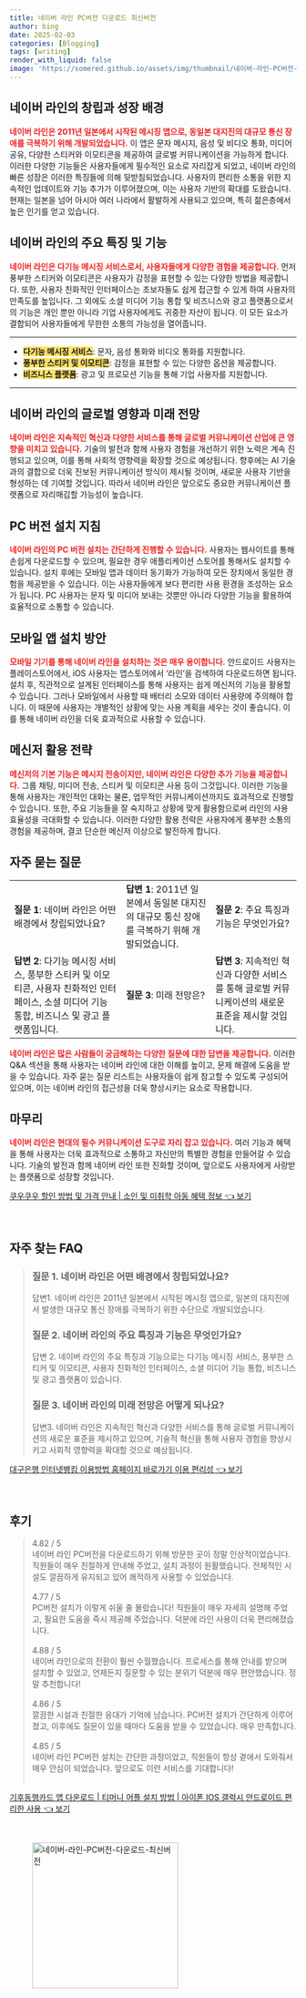```yaml
---
title: 네이버 라인 PC버전 다운로드 최신버전
author: bing
date: 2025-02-03
categories: [Blogging]
tags: [writing]
render_with_liquid: false
image: 'https://somered.github.io/assets/img/thumbnail/네이버-라인-PC버전-다운로드-최신버전.webp'
---
```



<h2 id='네이버 라인의 창립과 성장 배경'>네이버 라인의 창립과 성장 배경</h2>

<p><b><span style="color: #ee2323;">네이버 라인은 2011년 일본에서 시작된 메시징 앱으로, 동일본 대지진의 대규모 통신 장애를 극복하기 위해 개발되었습니다.</span></b> 이 앱은 문자 메시지, 음성 및 비디오 통화, 미디어 공유, 다양한 스티커와 이모티콘을 제공하여 글로벌 커뮤니케이션을 가능하게 합니다. 이러한 다양한 기능들은 사용자들에게 필수적인 요소로 자리잡게 되었고, 네이버 라인의 빠른 성장은 이러한 특징들에 의해 뒷받침되었습니다. 사용자의 편리한 소통을 위한 지속적인 업데이트와 기능 추가가 이루어졌으며, 이는 사용자 기반의 확대를 도왔습니다. 현재는 일본을 넘어 아시아 여러 나라에서 활발하게 사용되고 있으며, 특히 젊은층에서 높은 인기를 얻고 있습니다.</p>

<h2 id='네이버 라인의 주요 특징 및 기능'>네이버 라인의 주요 특징 및 기능</h2>

<p><b><span style="color: #ee2323;">네이버 라인은 다기능 메시징 서비스로서, 사용자들에게 다양한 경험을 제공합니다.</span></b> 먼저 풍부한 스티커와 이모티콘은 사용자가 감정을 표현할 수 있는 다양한 방법을 제공합니다. 또한, 사용자 친화적인 인터페이스는 초보자들도 쉽게 접근할 수 있게 하여 사용자의 만족도를 높입니다. 그 외에도 소셜 미디어 기능 통합 및 비즈니스와 광고 플랫폼으로서의 기능은 개인 뿐만 아니라 기업 사용자에게도 귀중한 자산이 됩니다. 이 모든 요소가 결합되어 사용자들에게 무한한 소통의 가능성을 열어줍니다.</p>

<hr />

<ul>
    <li><b><span style="background-color: #ffe066;">다기능 메시징 서비스</span></b>: 문자, 음성 통화와 비디오 통화를 지원합니다.</li>
    <li><b><span style="background-color: #ffe066;">풍부한 스티커 및 이모티콘</span></b>: 감정을 표현할 수 있는 다양한 옵션을 제공합니다.</li>
    <li><b><span style="background-color: #ffe066;">비즈니스 플랫폼</span></b>: 광고 및 프로모션 기능을 통해 기업 사용자를 지원합니다.</li>
</ul>

<hr />

<h2 id='네이버 라인의 글로벌 영향과 미래 전망'>네이버 라인의 글로벌 영향과 미래 전망</h2>

<p><b><span style="color: #ee2323;">네이버 라인은 지속적인 혁신과 다양한 서비스를 통해 글로벌 커뮤니케이션 산업에 큰 영향을 미치고 있습니다.</span></b>  기술의 발전과 함께 사용자 경험을 개선하기 위한 노력은 계속 진행되고 있으며, 이를 통해 사회적 영향력을 확장할 것으로 예상됩니다. 향후에는 AI 기술과의 결합으로 더욱 진보된 커뮤니케이션 방식이 제시될 것이며, 새로운 사용자 기반을 형성하는 데 기여할 것입니다. 따라서 네이버 라인은 앞으로도 중요한 커뮤니케이션 플랫폼으로 자리매김할 가능성이 높습니다.</p>

<h2 id='PC 버전 설치 지침'>PC 버전 설치 지침</h2>

<p><b><span style="color: #ee2323;">네이버 라인의 PC 버전 설치는 간단하게 진행할 수 있습니다.</span></b> 사용자는 웹사이트를 통해 손쉽게 다운로드할 수 있으며, 필요한 경우 애플리케이션 스토어를 통해서도 설치할 수 있습니다. 설치 후에는 모바일 앱과 데이터 동기화가 가능하여 모든 장치에서 동일한 경험을 제공받을 수 있습니다. 이는 사용자들에게 보다 편리한 사용 환경을 조성하는 요소가 됩니다. PC 사용자는 문자 및 미디어 보내는 것뿐만 아니라 다양한 기능을 활용하여 효율적으로 소통할 수 있습니다.</p>

<h2 id='모바일 앱 설치 방안'>모바일 앱 설치 방안</h2>

<p><b><span style="color: #ee2323;">모바일 기기를 통해 네이버 라인을 설치하는 것은 매우 용이합니다.</span></b> 안드로이드 사용자는 플레이스토어에서, iOS 사용자는 앱스토어에서 ‘라인’을 검색하여 다운로드하면 됩니다. 설치 후, 직관적으로 설계된 인터페이스를 통해 사용자는 쉽게 메신저의 기능을 활용할 수 있습니다. 그러나 모바일에서 사용할 때 배터리 소모와 데이터 사용량에 주의해야 합니다. 이 때문에 사용자는 개별적인 상황에 맞는 사용 계획을 세우는 것이 좋습니다. 이를 통해 네이버 라인을 더욱 효과적으로 사용할 수 있습니다.</p>

<h2 id='메신저 활용 전략'>메신저 활용 전략</h2>

<p><b><span style="color: #ee2323;">메신저의 기본 기능은 메시지 전송이지만, 네이버 라인은 다양한 추가 기능을 제공합니다.</span></b> 그룹 채팅, 미디어 전송, 스티커 및 이모티콘 사용 등이 그것입니다. 이러한 기능을 통해 사용자는 개인적인 대화는 물론, 업무적인 커뮤니케이션까지도 효과적으로 진행할 수 있습니다. 또한, 주요 기능들을 잘 숙지하고 상황에 맞게 활용함으로써 라인의 사용 효율성을 극대화할 수 있습니다. 이러한 다양한 활용 전략은 사용자에게 풍부한 소통의 경험을 제공하며, 결코 단순한 메신저 이상으로 발전하게 합니다.</p>

<h2 id='자주 묻는 질문'>자주 묻는 질문</h2>

<table>
    <tr>
        <td><b>질문 1</b>: 네이버 라인은 어떤 배경에서 창립되었나요?</td>
        <td><b>답변 1</b>: 2011년 일본에서 동일본 대지진의 대규모 통신 장애를 극복하기 위해 개발되었습니다.</td>
        <td><b>질문 2</b>: 주요 특징과 기능은 무엇인가요?</td>
    </tr>
    <tr>
        <td><b>답변 2</b>: 다기능 메시징 서비스, 풍부한 스티커 및 이모티콘, 사용자 친화적인 인터페이스, 소셜 미디어 기능 통합, 비즈니스 및 광고 플랫폼입니다.</td>
        <td><b>질문 3</b>: 미래 전망은?</td>
        <td><b>답변 3</b>: 지속적인 혁신과 다양한 서비스를 통해 글로벌 커뮤니케이션의 새로운 표준을 제시할 것입니다.</td>
    </tr>
</table>

<p><b><span style="color: #ee2323;">네이버 라인은 많은 사람들이 궁금해하는 다양한 질문에 대한 답변을 제공합니다.</span></b> 이러한 Q&A 섹션을 통해 사용자는 네이버 라인에 대한 이해를 높이고, 문제 해결에 도움을 받을 수 있습니다. 자주 묻는 질문 리스트는 사용자들이 쉽게 참고할 수 있도록 구성되어 있으며, 이는 네이버 라인의 접근성을 더욱 향상시키는 요소로 작용합니다.</p>

<h2 id='마무리'>마무리</h2>

<p><b><span style="color: #ee2323;">네이버 라인은 현대의 필수 커뮤니케이션 도구로 자리 잡고 있습니다.</span></b> 여러 기능과 혜택을 통해 사용자는 더욱 효과적으로 소통하고 자신만의 특별한 경험을 만들어갈 수 있습니다. 기술의 발전과 함께 네이버 라인 또한 진화할 것이며, 앞으로도 사용자에게 사랑받는 플랫폼으로 성장할 것입니다.</p>


<p><a class="click-button" title="쿠우쿠우 할인 방법 및 가격 안내 | 소인 및 미취학 아동 혜택 정보" href="https://somered.github.io/posts/%EC%BF%A0%EC%9A%B0%EC%BF%A0%EC%9A%B0-%ED%95%A0%EC%9D%B8-%EB%B0%A9%EB%B2%95-%EB%B0%8F-%EA%B0%80%EA%B2%A9-%EC%95%88%EB%82%B4-%EC%86%8C%EC%9D%B8-%EB%B0%8F-%EB%AF%B8%EC%B7%A8%ED%95%99-%EC%95%84%EB%8F%99-%ED%98%9C%ED%83%9D-%EC%A0%95%EB%B3%B4/" rel="dofollow">쿠우쿠우 할인 방법 및 가격 안내 | 소인 및 미취학 아동 혜택 정보 👈 보기</a></p><br>
<h2 id='자주_찾는_FAQ'>자주 찾는 FAQ</h2>
<div itemscope="" itemtype="https://schema.org/FAQPage"> 
<blockquote> 
<div itemscope="" itemprop="mainEntity" itemtype="https://schema.org/Question"> 
<h3 itemprop="name">질문 1. 네이버 라인은 어떤 배경에서 창립되었나요?</h3> 
<div itemscope="" itemprop="acceptedAnswer" itemtype="https://schema.org/Answer"> 
<span itemprop="text"> 
<p>답변1. 네이버 라인은 2011년 일본에서 시작된 메시징 앱으로, 일본의 대지진에서 발생한 대규모 통신 장애를 극복하기 위한 수단으로 개발되었습니다.</p> 
</span> 
</div> 
</div> 

<div itemscope="" itemprop="mainEntity" itemtype="https://schema.org/Question"> 
<h3 itemprop="name">질문 2. 네이버 라인의 주요 특징과 기능은 무엇인가요?</h3> 
<div itemscope="" itemprop="acceptedAnswer" itemtype="https://schema.org/Answer"> 
<span itemprop="text"> 
<p>답변 2. 네이버 라인의 주요 특징과 기능으로는 다기능 메시징 서비스, 풍부한 스티커 및 이모티콘, 사용자 친화적인 인터페이스, 소셜 미디어 기능 통합, 비즈니스 및 광고 플랫폼이 있습니다.</p> 
</span> 
</div> 
</div> 

<div itemscope="" itemprop="mainEntity" itemtype="https://schema.org/Question"> 
<h3 itemprop="name">질문 3. 네이버 라인의 미래 전망은 어떻게 되나요?</h3> 
<div itemscope="" itemprop="acceptedAnswer" itemtype="https://schema.org/Answer"> 
<span itemprop="text"> 
<p>답변3. 네이버 라인은 지속적인 혁신과 다양한 서비스를 통해 글로벌 커뮤니케이션의 새로운 표준을 제시하고 있으며, 기술적 혁신을 통해 사용자 경험을 향상시키고 사회적 영향력을 확대할 것으로 예상됩니다.</p> 
</span> 
</div> 
</div> 

</blockquote> 
</div>
<p><a class="click-button" title="대구은행 인터넷뱅킹 이용방법 홈페이지 바로가기 이용 편리성" href="https://somered.github.io/posts/%EB%8C%80%EA%B5%AC%EC%9D%80%ED%96%89-%EC%9D%B8%ED%84%B0%EB%84%B7%EB%B1%85%ED%82%B9-%EC%9D%B4%EC%9A%A9%EB%B0%A9%EB%B2%95-%ED%99%88%ED%8E%98%EC%9D%B4%EC%A7%80-%EB%B0%94%EB%A1%9C%EA%B0%80%EA%B8%B0-%EC%9D%B4%EC%9A%A9-%ED%8E%B8%EB%A6%AC%EC%84%B1/" rel="dofollow">대구은행 인터넷뱅킹 이용방법 홈페이지 바로가기 이용 편리성 👈 보기</a></p><br>
<h2 id='후기'>후기</h2>
<div itemscope itemtype="https://schema.org/Product">
  <blockquote>
  <div itemprop="review" itemscope itemtype="https://schema.org/Review">
      <div itemprop="reviewRating" itemscope itemtype="https://schema.org/Rating"> <span itemprop="ratingValue">4.82</span> / <span itemprop="bestRating">5</span> </div>
      <span itemprop="reviewBody">네이버 라인 PC버전을 다운로드하기 위해 방문한 곳이 정말 인상적이었습니다. 직원들이 매우 친절하게 안내해 주었고, 설치 과정이 원활했습니다. 전체적인 시설도 깔끔하게 유지되고 있어 쾌적하게 사용할 수 있었습니다.</span>
  </div>
  <br>
  <div itemprop="review" itemscope itemtype="https://schema.org/Review">
      <div itemprop="reviewRating" itemscope itemtype="https://schema.org/Rating"> <span itemprop="ratingValue">4.77</span> / <span itemprop="bestRating">5</span> </div>
      <span itemprop="reviewBody">PC버전 설치가 이렇게 쉬울 줄 몰랐습니다! 직원들이 매우 자세히 설명해 주었고, 필요한 도움을 즉시 제공해 주었습니다. 덕분에 라인 사용이 더욱 편리해졌습니다.</span>
  </div>
  <br>
  <div itemprop="review" itemscope itemtype="https://schema.org/Review">
      <div itemprop="reviewRating" itemscope itemtype="https://schema.org/Rating"> <span itemprop="ratingValue">4.88</span> / <span itemprop="bestRating">5</span> </div>
      <span itemprop="reviewBody">네이버 라인으로의 전환이 훨씬 수월했습니다. 프로세스를 통해 안내를 받으며 설치할 수 있었고, 언제든지 질문할 수 있는 분위기 덕분에 매우 편안했습니다. 정말 추천합니다!</span>
  </div>
  <br>
  <div itemprop="review" itemscope itemtype="https://schema.org/Review">
      <div itemprop="reviewRating" itemscope itemtype="https://schema.org/Rating"> <span itemprop="ratingValue">4.86</span> / <span itemprop="bestRating">5</span> </div>
      <span itemprop="reviewBody">깔끔한 시설과 친절한 응대가 기억에 남습니다. PC버전 설치가 간단하게 이루어졌고, 이후에도 질문이 있을 때마다 도움을 받을 수 있었습니다. 매우 만족합니다.</span>
  </div>
  <br>
  <div itemprop="review" itemscope itemtype="https://schema.org/Review">
      <div itemprop="reviewRating" itemscope itemtype="https://schema.org/Rating"> <span itemprop="ratingValue">4.85</span> / <span itemprop="bestRating">5</span> </div>
      <span itemprop="reviewBody">네이버 라인 PC버전 설치는 간단한 과정이었고, 직원들이 항상 곁에서 도와줘서 매우 안심이 되었습니다. 앞으로도 이런 서비스를 기대합니다!</span>
  </div>
  <br>
  </blockquote>
</div>
<p><a class="click-button" title="기후동행카드 앱 다운로드 | 티머니 어플 설치 방법 | 아이폰 IOS 갤럭시 안드로이드 편리한 사용" href="https://somered.github.io/posts/%EA%B8%B0%ED%9B%84%EB%8F%99%ED%96%89%EC%B9%B4%EB%93%9C-%EC%95%B1-%EB%8B%A4%EC%9A%B4%EB%A1%9C%EB%93%9C-%ED%8B%B0%EB%A8%B8%EB%8B%88-%EC%96%B4%ED%94%8C-%EC%84%A4%EC%B9%98-%EB%B0%A9%EB%B2%95-%EC%95%84%EC%9D%B4%ED%8F%B0-IOS-%EA%B0%A4%EB%9F%AD%EC%8B%9C-%EC%95%88%EB%93%9C%EB%A1%9C%EC%9D%B4%EB%93%9C-%ED%8E%B8%EB%A6%AC%ED%95%9C-%EC%82%AC%EC%9A%A9/" rel="dofollow">기후동행카드 앱 다운로드 | 티머니 어플 설치 방법 | 아이폰 IOS 갤럭시 안드로이드 편리한 사용 👈 보기</a></p><br>
<figure class="image"><img src="https://somered.github.io/assets/img/thumbnail/네이버-라인-PC버전-다운로드-최신버전.webp" alt="네이버-라인-PC버전-다운로드-최신버전" width="256" height="256"></figure>